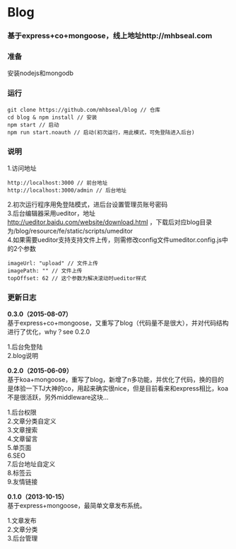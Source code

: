 # Blog
### 基于express+co+mongoose，线上地址http://mhbseal.com

### 准备

安装nodejs和mongodb

### 运行
    
    git clone https://github.com/mhbseal/blog // 仓库
    cd blog & npm install // 安装
    npm start // 启动
    npm run start.noauth // 启动(初次运行，用此模式，可免登陆进入后台)
    
### 说明

1.访问地址

    http://localhost:3000 // 前台地址
    http://localhost:3000/admin // 后台地址
    
2.初次运行程序用免登陆模式，进后台设置管理员账号密码  
3.后台编辑器采用ueditor，地址 http://ueditor.baidu.com/website/download.html ，下载后对应blog目录为/blog/resource/fe/static/scripts/umeditor  
4.如果需要ueditor支持支持文件上传，则需修改config文件umeditor.config.js中的2个参数

    imageUrl: "upload" // 文件上传
    imagePath: "" // 文件上传
    topOffset: 62 // 这个参数为解决滚动时ueditor样式

### 更新日志

**0.3.0（2015-08-07）**  
基于express+co+mongoose，又重写了blog（代码量不是很大），并对代码结构进行了优化，why？see 0.2.0

1.后台免登陆  
2.blog说明

**0.2.0（2015-06-09）**  
基于koa+mongoose，重写了blog，新增了n多功能，并优化了代码，换的目的是体验一下TJ大神的co，用起来确实很nice，但是目前看来和express相比，koa不是很活跃，另外middleware这块...

1.后台权限  
2.文章分类自定义  
3.文章搜索  
4.文章留言  
5.单页面  
6.SEO  
7.后台地址自定义  
8.标签云  
9.友情链接

**0.1.0（2013-10-15）**  
基于express+mongoose，最简单文章发布系统。

1.文章发布  
2.文章分类  
3.后台管理
